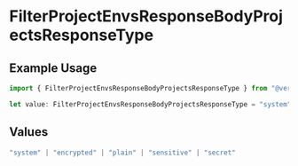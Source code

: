 # FilterProjectEnvsResponseBodyProjectsResponseType

## Example Usage

```typescript
import { FilterProjectEnvsResponseBodyProjectsResponseType } from "@vercel/sdk/models/filterprojectenvsop.js";

let value: FilterProjectEnvsResponseBodyProjectsResponseType = "system";
```

## Values

```typescript
"system" | "encrypted" | "plain" | "sensitive" | "secret"
```